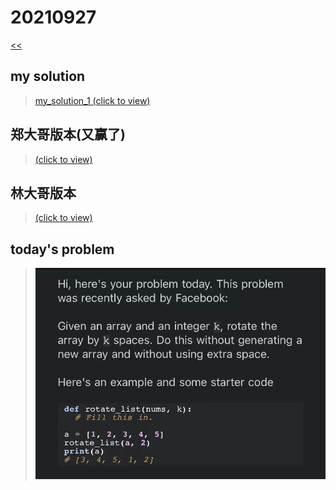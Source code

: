 # 20210927

[<<](../README.md)

## my solution

>[my_solution_1 (click to view)](./my_solution_1.md)  

## 郑大哥版本(又赢了)

>[(click to view)](./0927.md)

## 林大哥版本

>[(click to view)](./rotate_array.md)

## today's problem

>![](./img.jpg)
